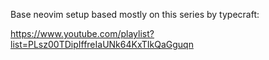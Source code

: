 Base neovim setup based mostly on this series by typecraft:

https://www.youtube.com/playlist?list=PLsz00TDipIffreIaUNk64KxTIkQaGguqn
